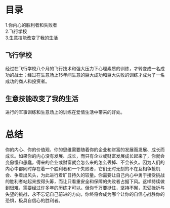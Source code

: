 # 目录
1.你内心的胜利者和失败者   
2.飞行学校   
3.生意技能改变了我的生活   

## 飞行学校
经过在飞行学校八个月的飞行技术和强大压力下心理素质的训练，才转变成一名成功的战士；经过在生意场上15年间生意的巨大成功和巨大失败的训练才成为了一名成功的商人和投资者。

## 生意技能改变了我的生活
进行的军事训练和生意场上的训练在爱情生活中带来的好处。

# 总结
你的内心、你的价值观、你的思维需要随着你的企业和财富的发展而发展、成长而成长。如果你的内心没有发展、成长，而只有企业或财富发展成长起来了，你就会变傲慢和愚蠢，得来的企业或财富就会怎么来的怎么丢掉、不会长久。因为人们的内心中都同时存在着一个胜利者和一个失败者，它们无时无刻的不在互相争抢机会、争着出风头，为此进行着旷日持久的较量。你需要让自己内心中勇于接受挑战的胜利者站起来拔得头筹，而让只看重安全和保障的失败者占据下风。这样持续做到很难，需要经过许多年的历练才可以。但你千万要挺住，坚持不懈，忍受挫折与失望的挑战，永不忘记自己前进的方向，你终将会成为哪个让你的自信心战胜你的恐惧，极具自信心的胜利者。
